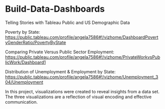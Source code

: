 # Build-Data-Dashboards
Telling Stories with Tableau Public and US Demographic Data


Poverty by State:
https://public.tableau.com/profile/angela7586#!/vizhome/DashboardPovertyGenderRatio/PovertyByState

Comparing Private Versus Public Sector Employment: https://public.tableau.com/profile/angela7586#!/vizhome/PrivateWorkvsPublicWork/Dashboard1

Distribution of Unemployment & Employment by State:
https://public.tableau.com/profile/angela7586#!/vizhome/Unemployment_304/Unemployment


In this project, visualizations were created to reveal insights from a data set. The three visualizations are a reflection of visual encoding and effective communication.

